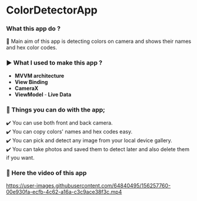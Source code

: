 # ColorDetectorApp
### What this app do ?
:radio_button: Main aim of this app is detecting colors on camera and shows their names and hex color codes.

### :arrow_forward:  What I used to make this app ?

- <b> MVVM architecture </b>
- <b> View Binding </b>
- <b> CameraX </b>
- <b> ViewModel </b>
-<b> Live Data </b>

### :diamond_shape_with_a_dot_inside: Things you can do with the app;

:heavy_check_mark: You can use both front and back camera. <br/>
:heavy_check_mark: You can copy colors' names and hex codes easy. <br/>
:heavy_check_mark: You can pick and detect any image from your local device gallery. <br/>
:heavy_check_mark: You can take photos and saved them to detect later and also delete them if you want. <br/>

 ### :movie_camera: Here the video of this app

https://user-images.githubusercontent.com/64840495/156257760-00e930fa-ecfb-4c62-a16a-c3c9ace38f3c.mp4
